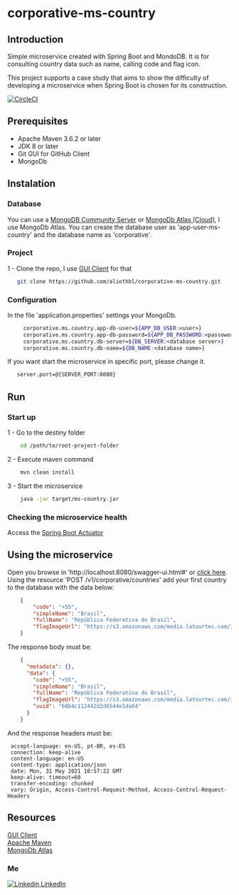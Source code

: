 # corporative-ms-country

## Introduction
Simple microservice created with Spring Boot and MondoDB. It is for consulting country data such as name, calling code and flag icon.

This project supports a case study that aims to show the difficulty of developing a microservice when Spring Boot is chosen for its construction.

[![CircleCI](https://circleci.com/gh/circleci/circleci-docs.svg?style=shield)](https://app.circleci.com/pipelines/github/aliothbl/corporative-ms-country?branch=main)
 
## Prerequisites
 * Apache Maven 3.6.2 or later
 * JDK 8 or later
 * Git GUI for GitHub Client
 * MongoDb 

## Instalation  

### Database

 You can use a [MongoDB Community Server](https://www.mongodb.com/try/download/community) or [MongoDb Atlas (Cloud)](https://www.mongodb.com/cloud/atlas), I use MongoDb Atlas.
 You can create the database user as 'app-user-ms-country' and the database name as 'corporative'.
 
### Project

 1 - Clone the repo, I use [GUI Client](https://git-scm.com/) for that
 ```sh
    git clone https://github.com/aliothbl/corporative-ms-country.git
 ```

### Configuration

In the file 'application.properties' settings your MongoDb.

 ```sh      
      corporative.ms.country.app-db-user=${APP_DB_USER:<user>}
      corporative.ms.country.app-db-password=${APP_DB_PASSWORD:<passoword>}
      corporative.ms.country.db-server=${DB_SERVER:<database server>}
      corporative.ms.country.db-name=${DB_NAME:<database name>}
   ```
If you want start the microservice in specific port, please change it.
 
 ```sh  
    server.port=@{SERVER_PORT:8080}
 ```

## Run 

### Start up 

 1 - Go to the destiny folder
  ```sh
      cd /path/to/root-project-folder
   ```
 2 - Execute maven command
 ```sh
     mvn clean install
  ```
 3 - Start the microservice
 ```sh
     java -jar target/ms-country.jar
  ```
### Checking the microservice health    

Access the [Spring Boot Actuator](http://localhost:8080/actuator/health)   

##  Using the microservice

Open you browse in 'http://localhost:8080/swagger-ui.html#' or [click here](http://localhost:8080/swagger-ui.html#).<br>
Using the resource 'POST /v1/corporative/countries' add your first country to the database with the data below:
 ```json
     {
         "code": "+55",
         "simpleName": "Brasil",
         "fullName": "República Federativa do Brasil",
         "flagImageUrl": "https://s3.amazonaws.com/media.latourtec.com/img/br-flag-4x3.svg"     
     }
  ```
The response body must be:
```json
    {
      "metadata": {},
      "data": {
        "code": "+55",
        "simpleName": "Brasil",
        "fullName": "República Federativa do Brasil",
        "flagImageUrl": "https://s3.amazonaws.com/media.latourtec.com/img/br-flag-4x3.svg",
        "uuid": "60b4c112442d2d6544e1da64"
      }
    }
```
And the response headers must be:

```
 accept-language: en-US, pt-BR, es-ES 
 connection: keep-alive 
 content-language: en-US 
 content-type: application/json 
 date: Mon, 31 May 2021 10:57:22 GMT 
 keep-alive: timeout=60 
 transfer-encoding: chunked 
 vary: Origin, Access-Control-Request-Method, Access-Control-Request-Headers
```

## Resources
[GUI Client](https://git-scm.com/) <br>
[Apache Maven](https://maven.apache.org/index.html) <br>
[MongoDb Atlas](https://www.mongodb.com/cloud/atlas) <br>

### Me
[![Linkedin](https://i.stack.imgur.com/gVE0j.png) LinkedIn](https://www.linkedin.com/in/aliothbl/)
